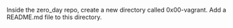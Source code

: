 Inside the zero_day repo, create a new directory called 0x00-vagrant. Add a README.md file to this directory.
